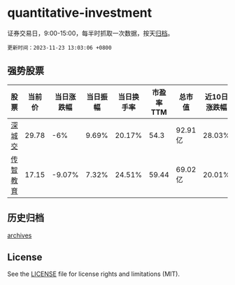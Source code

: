 # quantitative-investment

证券交易日，9:00-15:00，每半时抓取一次数据，按天[归档](archives)。

`更新时间：2023-11-23 13:03:06 +0800`

## 强势股票

|股票|当前价|当日涨跌幅|当日振幅|当日换手率|市盈率TTM|总市值|近10日涨跌幅|
|----|----|----|----|----|----|----|----|
|[深城交](https://xueqiu.com/S/SZ301091)|29.78|-6%|9.69%|20.17%|54.3|92.91亿|28.03%|
|[传智教育](https://xueqiu.com/S/SZ003032)|17.15|-9.07%|7.32%|24.51%|59.44|69.02亿|20.01%|

## 历史归档

[archives](archives)

## License

See the [LICENSE](LICENSE) file for license rights and limitations (MIT).